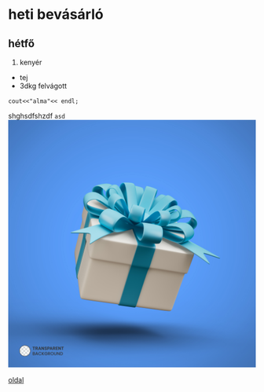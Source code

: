 # heti bevásárló
## hétfő
1. kenyér
- tej
- 3dkg felvágott
```
cout<<"alma"<< endl;
```
shghsdfshzdf `asd`
![alt text](image.jpg)

[oldal](https://www.x.com)